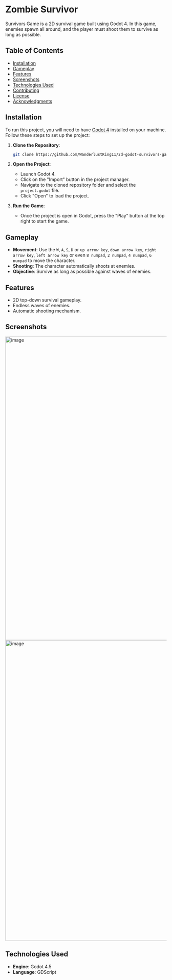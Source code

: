 # Zombie Survivor

Survivors Game is a 2D survival game built using Godot 4. In this game, enemies spawn all around, and the player must shoot them to survive as long as possible.

## Table of Contents

- [Installation](#installation)
- [Gameplay](#gameplay)
- [Features](#features)
- [Screenshots](#screenshots)
- [Technologies Used](#technologies-used)
- [Contributing](#contributing)
- [License](#license)
- [Acknowledgments](#acknowledgments)

## Installation

To run this project, you will need to have [Godot 4](https://godotengine.org/download) installed on your machine. Follow these steps to set up the project:

1. **Clone the Repository**:
   ```bash
   git clone https://github.com/WanderlustKing11/2d-godot-survivors-game.git
   ```
2. **Open the Project**:
   - Launch Godot 4.
   - Click on the "Import" button in the project manager.
   - Navigate to the cloned repository folder and select the `project.godot` file.
   - Click "Open" to load the project.

3. **Run the Game**:
   - Once the project is open in Godot, press the "Play" button at the top right to start the game.

## Gameplay

- **Movement**: Use the `W`, `A`, `S`, `D` or `up arrow key`, `down arrow key`, `right arrow key`, `left arrow key` or even `8 numpad`, `2 numpad`, `4 numpad`, `6 numpad` to move the character.
- **Shooting**: The character automatically shoots at enemies.
- **Objective**: Survive as long as possible against waves of enemies.

## Features

- 2D top-down survival gameplay.
- Endless waves of enemies.
- Automatic shooting mechanism.

## Screenshots

<img width="1589" height="947" alt="image" src="https://github.com/user-attachments/assets/7b6282e1-f4d6-42ca-83a1-5918ee035986" />

<img width="1645" height="938" alt="image" src="https://github.com/user-attachments/assets/d1f79853-7cf2-40c9-8951-94d074eeb604" />

## Technologies Used

- **Engine**: Godot 4.5
- **Language**: GDScript
